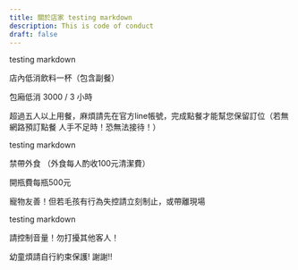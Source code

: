 ```yaml
---
title: 關於店家 t﻿esting markdown
description: This is code of conduct
draft: false
---
```

t﻿esting markdown 

店內低消飲料一杯（包含副餐）

包廂低消 3000 / 3 小時

超過五人以上用餐，麻煩請先在官方line帳號，完成點餐才能幫您保留訂位（若無網路預訂點餐
人手不足時！恐無法接待！）

t﻿esting markdown 

禁帶外食
（外食每人酌收100元清潔費）

開瓶費每瓶500元

寵物友善！但若毛孩有行為失控請立刻制止，或帶離現場

t﻿esting markdown 

請控制音量！勿打擾其他客人！

幼童煩請自行約束保護! 謝謝!!